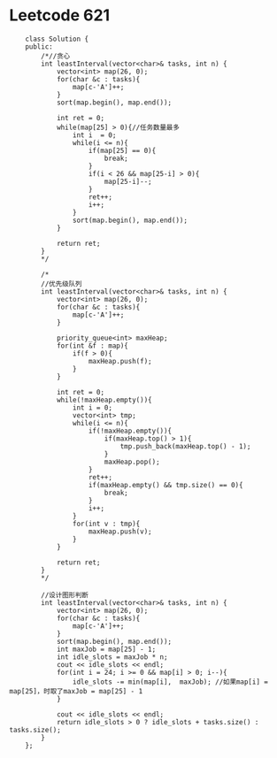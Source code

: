 # Leetcode 621
        class Solution {
        public:
            /*//贪心
            int leastInterval(vector<char>& tasks, int n) {
                vector<int> map(26, 0);
                for(char &c : tasks){
                    map[c-'A']++;
                }
                sort(map.begin(), map.end());

                int ret = 0;
                while(map[25] > 0){//任务数量最多
                    int i  = 0;
                    while(i <= n){
                        if(map[25] == 0){
                            break;
                        }
                        if(i < 26 && map[25-i] > 0){
                            map[25-i]--;
                        }
                        ret++;
                        i++;
                    }
                    sort(map.begin(), map.end());
                }

                return ret;
            }
            */

            /*
            //优先级队列
            int leastInterval(vector<char>& tasks, int n) {
                vector<int> map(26, 0);
                for(char &c : tasks){
                    map[c-'A']++;
                }

                priority_queue<int> maxHeap;
                for(int &f : map){
                    if(f > 0){
                        maxHeap.push(f);
                    }
                }

                int ret = 0;
                while(!maxHeap.empty()){
                    int i = 0;
                    vector<int> tmp;
                    while(i <= n){
                        if(!maxHeap.empty()){
                            if(maxHeap.top() > 1){
                                tmp.push_back(maxHeap.top() - 1);
                            }
                            maxHeap.pop();
                        }
                        ret++;
                        if(maxHeap.empty() && tmp.size() == 0){
                            break;
                        }
                        i++;
                    }
                    for(int v : tmp){
                        maxHeap.push(v);
                    }
                }

                return ret;
            }
            */

            //设计图形判断
            int leastInterval(vector<char>& tasks, int n) {
                vector<int> map(26, 0);
                for(char &c : tasks){
                    map[c-'A']++;
                }
                sort(map.begin(), map.end());
                int maxJob = map[25] - 1;
                int idle_slots = maxJob * n;
                cout << idle_slots << endl;
                for(int i = 24; i >= 0 && map[i] > 0; i--){
                    idle_slots -= min(map[i],  maxJob); //如果map[i] = map[25]，时取了maxJob = map[25] - 1
                }

                cout << idle_slots << endl;
                return idle_slots > 0 ? idle_slots + tasks.size() : tasks.size();
            }
        };
